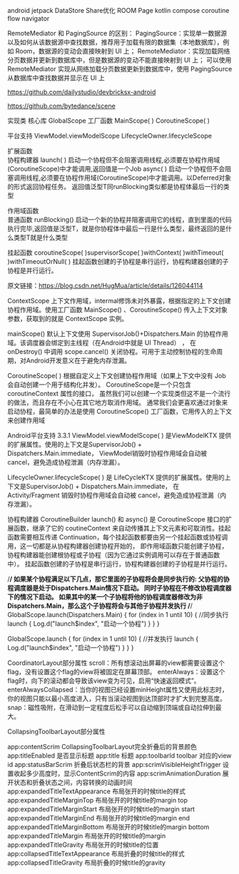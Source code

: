 android jetpack
DataStore Share优化
ROOM
Page
kotlin
compose
coroutine
flow
navigator

RemoteMediator 和 PagingSource 的区别：
PagingSource：实现单一数据源以及如何从该数据源中查找数据，推荐用于加载有限的数据集（本地数据库），例如 Room，数据源的变动会直接映射到 UI
上；
RemoteMediator：实现加载网络分页数据并更新到数据库中，但是数据源的变动不能直接映射到 UI 上；
可以使用 RemoteMediator 实现从网络加载分页数据更新到数据库中，使用 PagingSource 从数据库中查找数据并显示在 UI 上

https://github.com/dailystudio/devbricksx-android

https://github.com/bytedance/scene

实现类	
核心库	GlobalScope
工厂函数 MainScope( ) CoroutineScope( )

平台支持
ViewModel.viewModelScope LifecycleOwner.lifecycleScope

扩展函数	
协程构建器 
launch( )
启动一个协程但不会阻塞调用线程,必须要在协程作用域(CoroutineScope)中才能调用,返回值是一个Job
async( )
启动一个协程但不会阻塞调用线程,必须要在协程作用域(CoroutineScope)中才能调用。以Deferred对象的形式返回协程任务。
返回值泛型T同runBlocking类似都是协程体最后一行的类型

作用域函数	
普通函数	runBlocking()
启动一个新的协程并阻塞调用它的线程，直到里面的代码执行完毕,返回值是泛型T，就是你协程体中最后一行是什么类型，最终返回的是什么类型T就是什么类型

挂起函数 coroutineScope( )supervisorScope( )withContext( )withTimeout( )withTimeoutOrNull( )
挂起函数创建的子协程是串行运行，协程构建器创建的子协程是并行运行。

原文链接：https://blog.csdn.net/HugMua/article/details/126044114

ContextScope
上下文作用域，intermal修饰未对外暴露，根据指定的上下文创建协程作用域。使用工厂函数 MainScope()
、CoroutineScope() 传入上下文对象参数，获取到的就是 ContextScope 实例。

mainScope()
默认上下文使用 SupervisorJob()+Dispatchers.Main 的协程作用域。该调度器会绑定到主线程（在Android中就是 UI Thread） ，
在 onDestroy() 中调用 scope.cancel() 关闭协程。可用于主动控制协程的生命周期，对Android开发意义在于避免内存泄漏。

CoroutineScope( )
根据自定义上下文创建协程作用域（如果上下文中没有 Job 会自动创建一个用于结构化并发）。
CoroutineScope是一个只包含 coroutineContext 属性的接口，
虽然我们可以创建一个实现类但这不是一个流行的做法，而且存在不小心在其它地方取消作用域。
通常我们会更喜欢通过对象来启动协程，最简单的办法是使用 CoroutineScope() 工厂函数，它用传入的上下文来创建作用域

Android平台支持
3.3.1 ViewModel.viewModelScope( )
是ViewModelKTX 提供的扩展属性。使用的上下文是SupervisorJob() + Dispatchers.Main.immediate，
ViewModel销毁时协程作用域会自动被 cancel，避免造成协程泄漏（内存泄漏）。

LifecycleOwner.lifecycleScope( )
是 LifeCycleKTX 提供的扩展属性。使用的上下文是SupervisorJob() + Dispatchers.Main.immediate，
在 Activity/Fragment 销毁时协程作用域会自动被 cancel，避免造成协程泄漏（内存泄漏）。

协程构建器 CoroutineBuilder
launch() 和 async() 是 CoroutineScope 接口的扩展函数，继承了它的 coutineContext 来自动传播其上下文元素和可取消性。挂起函数需要相互传递
Continuation，每个挂起函数都要由另一个挂起函数或协程调用，这一切都是从协程构建器创建协程开始的，
即作用域函数只能创建子协程，协程构建器能创建根协程或子协程（因为它通过实例调用可以存在于普通函数中）。
挂起函数创建的子协程是串行运行，协程构建器创建的子协程是并行运行。

/******************************************************/
如果某个协程满足以下几点，那它里面的子协程将会是同步执行的:
父协程的协程调度器是处于Dispatchers.Main情况下启动。
同时子协程在不修改协程调度器下的情况下启动。
如果其中的某一个子协程将他的协程调度器修改为非Dispatchers.Main，那么这个子协程将会与其他子协程并发执行
/******************************************************/
GlobalScope.launch(Dispatchers.Main) {
for (index in 1 until  10) {
    //同步执行
        launch {
            Log.d("launch$index", "启动一个协程")
        }
    }
}

GlobalScope.launch {
    for (index in 1 until  10) {
        //并发执行
        launch {
            Log.d("launch$index", "启动一个协程")
        }
    }
  }

CoordinatorLayout部分属性
scroll：所有想滚动出屏幕的view都需要设置这个flag，没有设置这个flag的view将被固定在屏幕顶部。
enterAlways：设置这个flag时，向下的滚动都会导致该view变为可见，启用“快速返回模式”。
enterAlwaysCollapsed：当你的视图已经设置minHeight属性又使用此标志时，你的视图只能以最小高度进入，只有当滚动视图到达顶部时才扩大到完整高度。
snap：磁性吸附，在滑动到一定程度后松手可以自动缩到顶端或自动拉伸到最大。


CollapsingToolbarLayout部分属性

app:contentScrim CollapsingToolbarLayout完全折叠后的背景颜色
app:titleEnabled 是否显示标题 app:title 标题 app:toolbarId toolbar 对应的view id
app:statusBarScrim 折叠后状态栏的背景
app:scrimVisibleHeightTrigger 设置收起多少高度时，显示ContentScrim的内容
app:scrimAnimationDuration 展开状态和折叠状态之间，内容转换的动画时间
app:expandedTitleTextAppearance 布局张开的时候title的样式
app:expandedTitleMarginTop 布局张开的时候title的margin top
app:expandedTitleMarginStart 布局张开的时候title的margin start
app:expandedTitleMarginEnd 布局张开的时候title的margin end
app:expandedTitleMarginBottom 布局张开的时候title的margin bottom
app:expandedTitleMargin 布局张开的时候title的margin
app:expandedTitleGravity 布局张开的时候title的位置
app:collapsedTitleTextAppearance 布局折叠的时候title的样式
app:collapsedTitleGravity 布局折叠的时候title的gravity